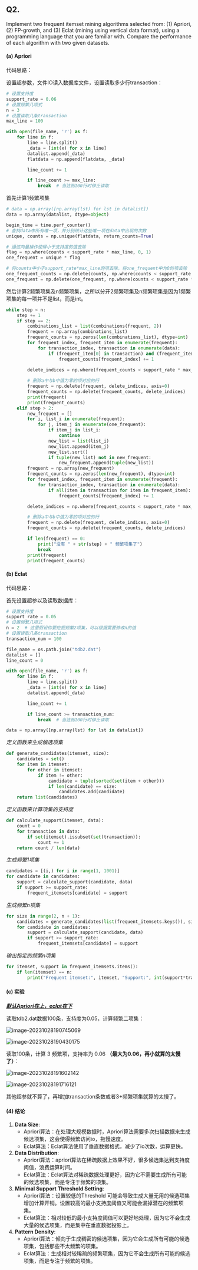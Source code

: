 ## Q2. 

Implement two frequent itemset mining algorithms selected from: (1)  Apriori, (2) FP-growth, and (3) Eclat (mining using vertical data format), using a programming  language that you are familiar with. Compare the performance of each algorithm with two given  datasets.

#### (a) Apriori

代码思路：

设置超参数，文件IO读入数据库文件，设置读取多少行transaction：

```python
# 设置支持度
support_rate = 0.06
# 设置频繁几项式
n = 3
# 设置读取几条transaction
max_line = 100

with open(file_name, 'r') as f:
    for line in f:
        line = line.split()
        _data = [int(x) for x in line]
        datalist.append(_data)
        flatdata = np.append(flatdata, _data)

        line_count += 1

        if line_count >= max_line:
            break  # 当达到100行时停止读取
```

首先计算1频繁项集

```python
# data = np.array([np.array(lst) for lst in datalist])
data = np.array(datalist, dtype=object)

begin_time = time.perf_counter()
# 查找data中所有唯一项，并分别统计这些唯一项在data中出现的次数
unique, counts = np.unique(flatdata, return_counts=True)

# 通过向量操作使得小于支持度的值去除
flag = np.where(counts < support_rate * max_line, 0, 1)
one_frequent = unique * flag

# 将counts中小于support_rate*max_line的项去除，将one_frequent中为0的项去除
one_frequent_counts = np.delete(counts, np.where(counts < support_rate * max_line))
one_frequent = np.delete(one_frequent, np.where(counts < support_rate * max_line))

```

然后计算2频繁项集及n频繁项集，之所以分开2频繁项集及n频繁项集是因为1频繁项集的每一项并不是list，而是int。

```python
while step < n:
    step += 1
    if step == 2:
        combinations_list = list(combinations(frequent, 2))
        frequent = np.array(combinations_list)
        frequent_counts = np.zeros(len(combinations_list), dtype=int)
        for frequent_index, frequent_item in enumerate(frequent):
            for transaction_index, transaction in enumerate(data):
                if (frequent_item[0] in transaction) and (frequent_item[1] in transaction):
                    frequent_counts[frequent_index] += 1
        
        delete_indices = np.where(frequent_counts < support_rate * max_line)

        # 删除a中与b中值为零的项对应的行
        frequent = np.delete(frequent, delete_indices, axis=0)
        frequent_counts = np.delete(frequent_counts, delete_indices)
        print(frequent)
        print(frequent_counts)
    elif step > 2:
        new_frequent = []
        for i, list_i in enumerate(frequent):
            for j, item_j in enumerate(one_frequent):
                if item_j in list_i:
                    continue
                new_list = list(list_i)
                new_list.append(item_j)
                new_list.sort()
                if tuple(new_list) not in new_frequent:
                    new_frequent.append(tuple(new_list))
        frequent = np.array(new_frequent)
        frequent_counts = np.zeros(len(new_frequent), dtype=int)
        for frequent_index, frequent_item in enumerate(frequent):
            for transaction_index, transaction in enumerate(data):
                if all(item in transaction for item in frequent_item):
                    frequent_counts[frequent_index] += 1

        delete_indices = np.where(frequent_counts < support_rate * max_line)

        # 删除a中与b中值为零的项对应的行
        frequent = np.delete(frequent, delete_indices, axis=0)
        frequent_counts = np.delete(frequent_counts, delete_indices)

        if len(frequent) == 0:
            print("没有 " + str(step) + " 频繁项集了")
            break
        print(frequent)
        print(frequent_counts)
```

#### (b) Eclat 

代码思路：

首先设置超参以及读取数据库：

```python
# 设置支持度
support_rate = 0.05
# 设置频繁几项式
n = 2  # 这里假设你要挖掘频繁2项集，可以根据需要修改n的值
# 设置读取几条transaction
transaction_num = 100

file_name = os.path.join("tdb2.dat")
datalist = []
line_count = 0

with open(file_name, 'r') as f:
    for line in f:
        line = line.split()
        _data = [int(x) for x in line]
        datalist.append(_data)

        line_count += 1

        if line_count >= transaction_num:
            break  # 当达到100行时停止读取

data = np.array([np.array(lst) for lst in datalist])
```

*定义函数来生成候选项集*

```python
def generate_candidates(itemset, size):
    candidates = set()
    for item in itemset:
        for other in itemset:
            if item != other:
                candidate = tuple(sorted(set(item + other)))
                if len(candidate) == size:
                    candidates.add(candidate)
    return list(candidates)
```

*定义函数来计算项集的支持度*

```python
def calculate_support(itemset, data):
    count = 0
    for transaction in data:
        if set(itemset).issubset(set(transaction)):
            count += 1
    return count / len(data)
```

*生成频繁1项集*

```python
candidates = [(i,) for i in range(1, 1001)]
for candidate in candidates:
    support = calculate_support(candidate, data)
    if support >= support_rate:
        frequent_itemsets[candidate] = support
```

 *生成频繁n项集*

```python
for size in range(2, n + 1):
    candidates = generate_candidates(list(frequent_itemsets.keys()), size)
    for candidate in candidates:
        support = calculate_support(candidate, data)
        if support >= support_rate:
            frequent_itemsets[candidate] = support
```

*输出指定的频繁n项集*

```python
for itemset, support in frequent_itemsets.items():
    if len(itemset) == n:
        print("Frequent itemset:", itemset, "Support:", int(support*transaction_num))
```

#### (c) 实验

**<u>*默认Apriori在上，eclat在下*</u>**

读取tdb2.dat数据100条，支持度为0.05，计算频繁二项集：

![image-20231028190745069](assets/image-20231028190745069.png)

![image-20231028190430175](assets/image-20231028190430175.png)

读取100条，计算 3 频繁项，支持率为 0.06 **（最大为0.06，再小就算的太慢了）**：

![image-20231028191602142](assets/image-20231028191602142.png)

![image-20231028191716121](assets/image-20231028191716121.png)

其他超参就不算了，再增加transaction条数或者3+频繁项集就算的太慢了。

#### (4) 结论

1. **Data Size**:
   - Apriori算法：在处理大规模数据时，Apriori算法需要多次扫描数据来生成候选项集，这会使得频繁访问io，拖慢速度。
   - Eclat算法：Eclat算法使用了垂直数据格式，减少了io次数，运算更快。
2. **Data Distribution**:
   - Apriori算法：apriori算法在稀疏数据上效果不好，很多候选集达到支持度阈值，浪费运算时间。
   - Eclat算法：Eclat算法对稀疏数据处理更好，因为它不需要生成所有可能的候选项集，而是专注于频繁的项集。
3. **Minimal Support Threshold Setting**:
   - Apriori算法：设置较低的Threshold 可能会导致生成大量无用的候选项集增加计算开销。设置较高的最小支持度阈值又可能会漏掉潜在的频繁项集。
   - Eclat算法：相对较低的最小支持度阈值可以更好地处理，因为它不会生成大量的候选项集，而是集中在垂直数据投影上。
4. **Pattern Density**:
   - Apriori算法：倾向于生成稠密的候选项集，因为它会生成所有可能的候选项集，包括那些不太频繁的项集。
   - Eclat算法：生成相对较稀疏的频繁项集，因为它不会生成所有可能的候选项集，而是专注于频繁的项集。